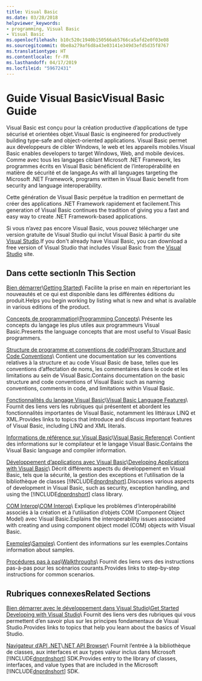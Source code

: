 ```yaml
---
title: Visual Basic
ms.date: 03/28/2018
helpviewer_keywords:
- programming, Visual Basic
- Visual Basic
ms.openlocfilehash: b10c520c1940b150566ab5766ca5afd2e0f03e08
ms.sourcegitcommit: 0be8a279af6d8a43e03141e349d3efd5d35f8767
ms.translationtype: HT
ms.contentlocale: fr-FR
ms.lasthandoff: 04/17/2019
ms.locfileid: "59672431"
---
```

# <a name="visual-basic-guide"></a><span data-ttu-id="fcb13-102">Guide Visual Basic</span><span class="sxs-lookup"><span data-stu-id="fcb13-102">Visual Basic Guide</span></span>

<span data-ttu-id="fcb13-103">Visual Basic est conçu pour la création productive d’applications de type sécurisé et orientées objet.</span><span class="sxs-lookup"><span data-stu-id="fcb13-103">Visual Basic is engineered for productively building type-safe and object-oriented applications.</span></span> <span data-ttu-id="fcb13-104">Visual Basic permet aux développeurs de cibler Windows, le web et les appareils mobiles.</span><span class="sxs-lookup"><span data-stu-id="fcb13-104">Visual Basic enables developers to target Windows, Web, and mobile devices.</span></span> <span data-ttu-id="fcb13-105">Comme avec tous les langages ciblant Microsoft .NET Framework, les programmes écrits en Visual Basic bénéficient de l’interopérabilité en matière de sécurité et de langage.</span><span class="sxs-lookup"><span data-stu-id="fcb13-105">As with all languages targeting the Microsoft .NET Framework, programs written in Visual Basic benefit from security and language interoperability.</span></span>  
  
<span data-ttu-id="fcb13-106">Cette génération de Visual Basic perpétue la tradition en permettant de créer des applications .NET Framework rapidement et facilement.</span><span class="sxs-lookup"><span data-stu-id="fcb13-106">This generation of Visual Basic continues the tradition of giving you a fast and easy way to create .NET Framework-based applications.</span></span>  

<span data-ttu-id="fcb13-107">Si vous n’avez pas encore Visual Basic, vous pouvez télécharger une version gratuite de Visual Studio qui inclut Visual Basic à partir du site [Visual Studio](https://aka.ms/vsdownload?utm_source=mscom&utm_campaign=msdocs).</span><span class="sxs-lookup"><span data-stu-id="fcb13-107">If you don't already have Visual Basic, you can download a free version of Visual Studio that includes Visual Basic from the [Visual Studio](https://aka.ms/vsdownload?utm_source=mscom&utm_campaign=msdocs) site.</span></span>

## <a name="in-this-section"></a><span data-ttu-id="fcb13-108">Dans cette section</span><span class="sxs-lookup"><span data-stu-id="fcb13-108">In This Section</span></span>  

<span data-ttu-id="fcb13-109">[Bien démarrer](../visual-basic/getting-started/index.md)\\</span><span class="sxs-lookup"><span data-stu-id="fcb13-109">[Getting Started](../visual-basic/getting-started/index.md)\\</span></span>
<span data-ttu-id="fcb13-110">Facilite la prise en main en répertoriant les nouveautés et ce qui est disponible dans les différentes éditions du produit.</span><span class="sxs-lookup"><span data-stu-id="fcb13-110">Helps you begin working by listing what is new and what is available in various editions of the product.</span></span>  
   
<span data-ttu-id="fcb13-111">[Concepts de programmation](../visual-basic/programming-guide/concepts/index.md)\\</span><span class="sxs-lookup"><span data-stu-id="fcb13-111">[Programming Concepts](../visual-basic/programming-guide/concepts/index.md)\\</span></span>
<span data-ttu-id="fcb13-112">Présente les concepts du langage les plus utiles aux programmeurs Visual Basic.</span><span class="sxs-lookup"><span data-stu-id="fcb13-112">Presents the language concepts that are most useful to Visual Basic programmers.</span></span>

<span data-ttu-id="fcb13-113">[Structure de programme et conventions de code](../visual-basic/programming-guide/program-structure/program-structure-and-code-conventions.md)\\</span><span class="sxs-lookup"><span data-stu-id="fcb13-113">[Program Structure and Code Conventions](../visual-basic/programming-guide/program-structure/program-structure-and-code-conventions.md)\\</span></span>
<span data-ttu-id="fcb13-114">Contient une documentation sur les conventions relatives à la structure et au code Visual Basic de base, telles que les conventions d’affectation de noms, les commentaires dans le code et les limitations au sein de Visual Basic.</span><span class="sxs-lookup"><span data-stu-id="fcb13-114">Contains documentation on the basic structure and code conventions of Visual Basic such as naming conventions, comments in code, and limitations within Visual Basic.</span></span>  
  
<span data-ttu-id="fcb13-115">[Fonctionnalités du langage Visual Basic](../visual-basic/programming-guide/language-features/index.md)\\</span><span class="sxs-lookup"><span data-stu-id="fcb13-115">[Visual Basic Language Features](../visual-basic/programming-guide/language-features/index.md)\\</span></span>
<span data-ttu-id="fcb13-116">Fournit des liens vers les rubriques qui présentent et abordent les fonctionnalités importantes de Visual Basic, notamment les littéraux LINQ et XML.</span><span class="sxs-lookup"><span data-stu-id="fcb13-116">Provides links to topics that introduce and discuss important features of Visual Basic, including LINQ and XML literals.</span></span>  
   
<span data-ttu-id="fcb13-117">[Informations de référence sur Visual Basic](../visual-basic/reference/index.md)\\</span><span class="sxs-lookup"><span data-stu-id="fcb13-117">[Visual Basic Reference](../visual-basic/reference/index.md)\\</span></span>
<span data-ttu-id="fcb13-118">Contient des informations sur le compilateur et le langage Visual Basic.</span><span class="sxs-lookup"><span data-stu-id="fcb13-118">Contains the Visual Basic language and compiler information.</span></span>  

<span data-ttu-id="fcb13-119">[Développement d’applications avec Visual Basic](../visual-basic/developing-apps/index.md)\\</span><span class="sxs-lookup"><span data-stu-id="fcb13-119">[Developing Applications with Visual Basic](../visual-basic/developing-apps/index.md)\\</span></span>
<span data-ttu-id="fcb13-120">Décrit différents aspects du développement en Visual Basic, tels que la sécurité, la gestion des exceptions et l’utilisation de la bibliothèque de classes [!INCLUDE[dnprdnshort](~/includes/dnprdnshort-md.md)].</span><span class="sxs-lookup"><span data-stu-id="fcb13-120">Discusses various aspects of development in Visual Basic, such as security, exception handling, and using the [!INCLUDE[dnprdnshort](~/includes/dnprdnshort-md.md)] class library.</span></span>

<span data-ttu-id="fcb13-121">[COM Interop](../visual-basic/programming-guide/com-interop/index.md)\\</span><span class="sxs-lookup"><span data-stu-id="fcb13-121">[COM Interop](../visual-basic/programming-guide/com-interop/index.md)\\</span></span>
<span data-ttu-id="fcb13-122">Explique les problèmes d’interopérabilité associés à la création et à l’utilisation d’objets COM (Component Object Model) avec Visual Basic.</span><span class="sxs-lookup"><span data-stu-id="fcb13-122">Explains the interoperability issues associated with creating and using component object model (COM) objects with Visual Basic.</span></span>  
  
<span data-ttu-id="fcb13-123">[Exemples](../visual-basic/sample-applications.md)\\</span><span class="sxs-lookup"><span data-stu-id="fcb13-123">[Samples](../visual-basic/sample-applications.md)\\</span></span>
<span data-ttu-id="fcb13-124">Contient des informations sur les exemples.</span><span class="sxs-lookup"><span data-stu-id="fcb13-124">Contains information about samples.</span></span>  
  
<span data-ttu-id="fcb13-125">[Procédures pas à pas](../visual-basic/walkthroughs.md)\\</span><span class="sxs-lookup"><span data-stu-id="fcb13-125">[Walkthroughs](../visual-basic/walkthroughs.md)\\</span></span>
<span data-ttu-id="fcb13-126">Fournit des liens vers des instructions pas-à-pas pour les scénarios courants.</span><span class="sxs-lookup"><span data-stu-id="fcb13-126">Provides links to step-by-step instructions for common scenarios.</span></span>  
  
## <a name="related-sections"></a><span data-ttu-id="fcb13-127">Rubriques connexes</span><span class="sxs-lookup"><span data-stu-id="fcb13-127">Related Sections</span></span>  

<span data-ttu-id="fcb13-128">[Bien démarrer avec le développement dans Visual Studio](/visualstudio/ide/get-started-developing-with-visual-studio)\\</span><span class="sxs-lookup"><span data-stu-id="fcb13-128">[Get Started Developing with Visual Studio](/visualstudio/ide/get-started-developing-with-visual-studio)\\</span></span>
<span data-ttu-id="fcb13-129">Fournit des liens vers des rubriques qui vous permettent d’en savoir plus sur les principes fondamentaux de Visual Studio.</span><span class="sxs-lookup"><span data-stu-id="fcb13-129">Provides links to topics that help you learn about the basics of Visual Studio.</span></span>  
  
<span data-ttu-id="fcb13-130">[Navigateur d’API .NET](../../api/index.md)\\</span><span class="sxs-lookup"><span data-stu-id="fcb13-130">[.NET API Browser](../../api/index.md)\\</span></span>
<span data-ttu-id="fcb13-131">Fournit l’entrée à la bibliothèque de classes, aux interfaces et aux types valeur inclus dans Microsoft [!INCLUDE[dnprdnshort](~/includes/dnprdnshort-md.md)] SDK.</span><span class="sxs-lookup"><span data-stu-id="fcb13-131">Provides entry to the library of classes, interfaces, and value types that are included in the Microsoft [!INCLUDE[dnprdnshort](~/includes/dnprdnshort-md.md)] SDK.</span></span>
